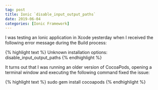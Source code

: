 ```yaml
---
tag: post
title: Ionic `disable_input_output_paths`
date: 2019-06-04
categories: [Ionic Framework]
---
```


I was testing an Ionic application in Xcode yesterday when I received the following error message during the Build process:

{% highlight text %}
Unknown installation options: disable_input_output_paths
{% endhighlight %}

It turns out that I was running an older version of CocoaPods, opening a terminal window and executing the following command fixed the issue:

{% highlight text %}
sudo gem install cocoapods
{% endhighlight %}
